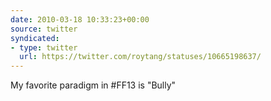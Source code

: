 ```yaml
---
date: 2010-03-18 10:33:23+00:00
source: twitter
syndicated:
- type: twitter
  url: https://twitter.com/roytang/statuses/10665198637/
---
```


My favorite paradigm in #FF13 is "Bully"